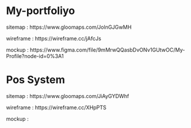 # My-portfoliyo
<p>sitemap : https://www.gloomaps.com/JolnGJGwMH</P>
<p>wireframe : https://wireframe.cc/jAfcJs</P>
<p>mockup : https://www.figma.com/file/9mMrwQQasbDvONv1GUtwOC/My-Profile?node-id=0%3A1</P>

# Pos System
<p>sitemap : https://www.gloomaps.com/JiAyGYDWhf</P>
<p>wireframe : https://wireframe.cc/XHpPTS</P>
<p>mockup : </P>
